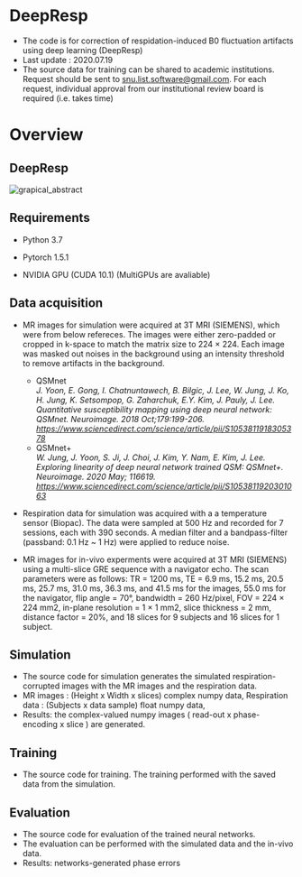 # DeepResp
* The code is for correction of respidation-induced B0 fluctuation artifacts using deep learning (DeepResp)
* Last update : 2020.07.19
* The source data for training can be shared to academic institutions. Request should be sent to snu.list.software@gmail.com. For each request, individual approval from our institutional review board is required (i.e. takes time)

# Overview
## DeepResp
![grapical_abstract](https://user-images.githubusercontent.com/57519974/87869870-3e197580-c9de-11ea-8092-b0d017abbb82.png)


## Requirements
* Python 3.7

* Pytorch 1.5.1

* NVIDIA GPU (CUDA 10.1) (MultiGPUs are avaliable)


## Data acquisition
* MR images for simulation were acquired at 3T MRI (SIEMENS), which were from below refereces. The images were either zero-padded or cropped in k-space to match the matrix size to 224 × 224. Each image was masked out noises in the background using an intensity threshold to remove artifacts in the background.

  * QSMnet </br>
  _J. Yoon, E. Gong, I. Chatnuntawech, B. Bilgic, J. Lee, W. Jung, J. Ko, H. Jung, K. Setsompop, G. Zaharchuk, E.Y. Kim, J. Pauly, J. Lee.
  Quantitative susceptibility mapping using deep neural network: QSMnet.
  Neuroimage. 2018 Oct;179:199-206. https://www.sciencedirect.com/science/article/pii/S1053811918305378_
  * QSMnet+ </br>
  _W. Jung, J. Yoon, S. Ji, J. Choi, J. Kim, Y. Nam, E. Kim, J. Lee. Exploring linearity of deep neural network trained QSM: QSMnet+.
  Neuroimage. 2020 May; 116619. https://www.sciencedirect.com/science/article/pii/S1053811920301063_


* Respiration data for simulation was acquired with a a temperature sensor (Biopac). The data were sampled at 500 Hz and recorded for 7 sessions, each with 390 seconds. A median filter and a bandpass-filter (passband: 0.1 Hz ~ 1 Hz) were applied to reduce noise.

* MR images for in-vivo experments were acquired at 3T MRI (SIEMENS) using a multi-slice GRE sequence with a navigator echo. The scan parameters were as follows: TR = 1200 ms, TE = 6.9 ms, 15.2 ms, 20.5 ms, 25.7 ms, 31.0 ms, 36.3 ms, and 41.5 ms for the images, 55.0 ms for the navigator, flip angle = 70°, bandwidth = 260 Hz/pixel, FOV = 224 × 224 mm2, in-plane resolution = 1 × 1 mm2, slice thickness = 2 mm, distance factor = 20%, and 18 slices for 9 subjects and 16 slices for 1 subject.


## Simulation
* The source code for simulation generates the simulated respiration-corrupted images with the MR images and the respiration data.
* MR images : (Height x Width x slices) complex numpy data,  Respiration data : (Subjects x data sample) float numpy data, 
* Results: the complex-valued numpy images ( read-out x phase-encoding x slice ) are generated.

## Training
* The source code for training. The training performed with the saved data from the simulation.

## Evaluation
* The source code for evaluation of the trained neural networks.
* The evaluation can be performed with the simulated data and the in-vivo data.
* Results: networks-generated phase errors

